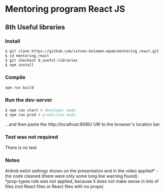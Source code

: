 # Mentoring program React JS

## 8th Useful libraries

### Install

```bash
$ git clone https://github.com/istvan-kelemen-epam/mentoring_react.git
$ cd mentoring_react
$ git checkout 8_useful-libraries
$ npm install
```

### Compile

```bash
npm run build
```

### Run the dev-server

```bash
$ npm run start # developer mode
$ npm run prod # production mode
```

...and then paste the http://localhost:8080/ URI to the browser's location bar

### Test was not required

There is no test

### Notes

Airbnb eslint settings shown on the presentation and in the video applied* - the code cleaned (there were only some long line warning found).\
*prop-types rule was not applied, because it does not make sense in lots of files (not React files or React files with no props)

